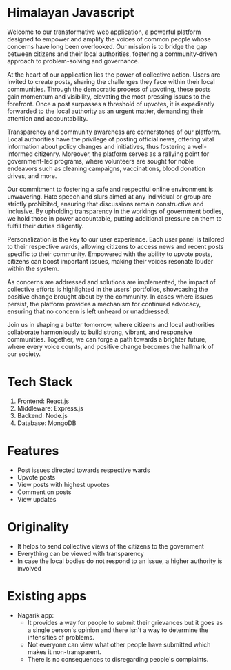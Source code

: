 # Himalayan Javascript
Welcome to our transformative web application, a powerful platform designed to empower and amplify the voices of common people whose concerns have long been overlooked. Our mission is to bridge the gap between citizens and their local authorities, fostering a community-driven approach to problem-solving and governance.

At the heart of our application lies the power of collective action. Users are invited to create posts, sharing the challenges they face within their local communities. Through the democratic process of upvoting, these posts gain momentum and visibility, elevating the most pressing issues to the forefront. Once a post surpasses a threshold of upvotes, it is expediently forwarded to the local authority as an urgent matter, demanding their attention and accountability.

Transparency and community awareness are cornerstones of our platform. Local authorities have the privilege of posting official news, offering vital information about policy changes and initiatives, thus fostering a well-informed citizenry. Moreover, the platform serves as a rallying point for government-led programs, where volunteers are sought for noble endeavors such as cleaning campaigns, vaccinations, blood donation drives, and more.

Our commitment to fostering a safe and respectful online environment is unwavering. Hate speech and slurs aimed at any individual or group are strictly prohibited, ensuring that discussions remain constructive and inclusive. By upholding transparency in the workings of government bodies, we hold those in power accountable, putting additional pressure on them to fulfill their duties diligently.

Personalization is the key to our user experience. Each user panel is tailored to their respective wards, allowing citizens to access news and recent posts specific to their community. Empowered with the ability to upvote posts, citizens can boost important issues, making their voices resonate louder within the system.

As concerns are addressed and solutions are implemented, the impact of collective efforts is highlighted in the users' portfolios, showcasing the positive change brought about by the community. In cases where issues persist, the platform provides a mechanism for continued advocacy, ensuring that no concern is left unheard or unaddressed.

Join us in shaping a better tomorrow, where citizens and local authorities collaborate harmoniously to build strong, vibrant, and responsive communities. Together, we can forge a path towards a brighter future, where every voice counts, and positive change becomes the hallmark of our society.

# Tech Stack
1. Frontend: React.js
2. Middleware: Express.js
3. Backend: Node.js
4. Database: MongoDB

# Features
- Post issues directed towards respective wards
- Upvote posts
- View posts with highest upvotes
- Comment on posts
- View updates

# Originality
- It helps to send collective views of the citizens to the government
- Everything can be viewed with transparency
- In case the local bodies do not respond to an issue, a higher authority is involved

# Existing apps
- Nagarik app:
  - It provides a way for people to submit their grievances but it goes as a single person's opinion and there isn't a way to determine the intensities of problems.
  - Not everyone can view what other people have submitted which makes it non-transparent.
  - There is no consequences to disregarding people's complaints.




